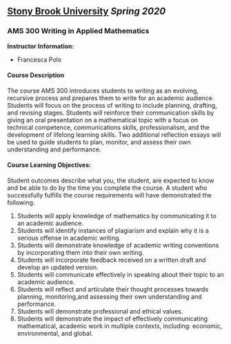 ## [**Stony Brook University**](https://www.stonybrook.edu/) *Spring 2020*

### AMS 300 Writing in Applied Mathematics

**Instructor Information:**

- Francesca Polo

#### Course Description

The course AMS 300 introduces students to writing as an evolving, recursive process and prepares
them to write for an academic audience. Students will focus on the process of writing to include
planning, drafting, and revising stages. Students will reinforce their communication skills by giving an
oral presentation on a mathematical topic with a focus on technical competence, communications
skills, professionalism, and the development of lifelong learning skills. Two additional reflection essays
will be used to guide students to plan, monitor, and assess their own understanding and performance.

#### Course Learning Objectives:

Student outcomes describe what you, the student, are expected to know and be able to do by the time you complete the course. A student who successfully fulfills the course requirements will have demonstrated the following.

1. Students will apply knowledge of mathematics by communicating it to an academic audience.
2. Students will identify instances of plagiarism and explain why it is a serious offense in academic writing.
3. Students will demonstrate knowledge of academic writing conventions by incorporating them into their own writing.
4. Students will incorporate feedback received on a written draft and develop an updated version.
5. Students will communicate effectively in speaking about their topic to an academic audience.
6. Students will reflect and articulate their thought processes towards planning, monitoring,and assessing their own understanding and performance.
7. Students will demonstrate professional and ethical values.
8. Students will demonstrate the impact of effectively communicating mathematical, academic work in multiple contexts, including: economic, environmental, and global.
